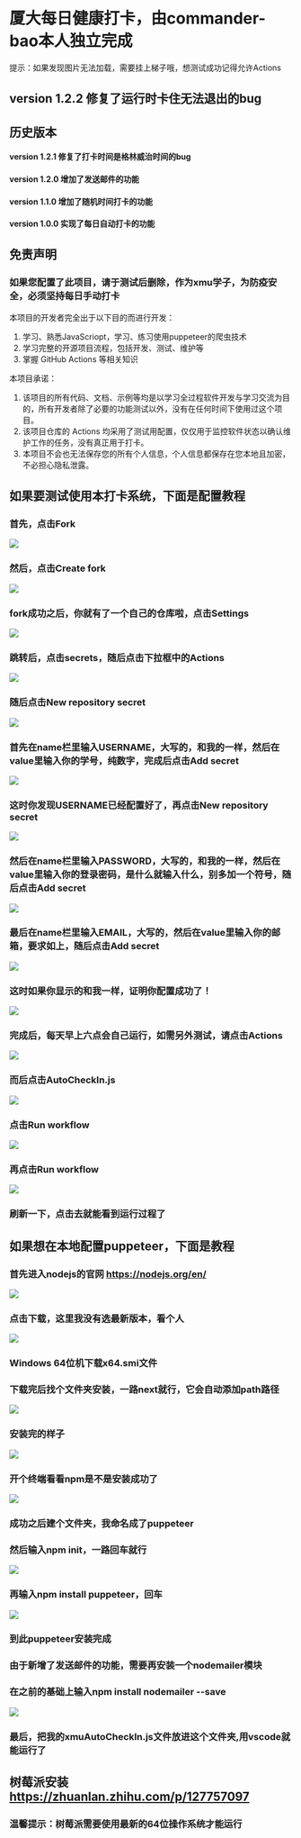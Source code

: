 # 厦大每日健康打卡，由commander-bao本人独立完成
提示：如果发现图片无法加载，需要挂上梯子哦，想测试成功记得允许Actions
## version 1.2.2 修复了运行时卡住无法退出的bug
## 历史版本
#### version 1.2.1 修复了打卡时间是格林威治时间的bug
#### version 1.2.0 增加了发送邮件的功能
#### version 1.1.0 增加了随机时间打卡的功能
#### version 1.0.0 实现了每日自动打卡的功能

## 免责声明

### 如果您配置了此项目，请于测试后删除，作为xmu学子，为防疫安全，必须坚持每日手动打卡

本项目的开发者完全出于以下目的而进行开发：

1. 学习、熟悉JavaScriopt，学习、练习使用puppeteer的爬虫技术
2. 学习完整的开源项目流程，包括开发、测试、维护等
3. 掌握 GitHub Actions 等相关知识

本项目承诺：

1. 该项目的所有代码、文档、示例等均是以学习全过程软件开发与学习交流为目的，所有开发者除了必要的功能测试以外，没有在任何时间下使用过这个项目。
2. 该项目仓库的 Actions 均采用了测试用配置，仅仅用于监控软件状态以确认维护工作的任务，没有真正用于打卡。
3. 本项目不会也无法保存您的所有个人信息，个人信息都保存在您本地且加密，不必担心隐私泄露。

## 如果要测试使用本打卡系统，下面是配置教程

### 首先，点击Fork
![](images/clickFork.jpg)
### 然后，点击Create fork
![](images/fork.jpg)
### fork成功之后，你就有了一个自己的仓库啦，点击Settings
![](images/settings.jpg)
### 跳转后，点击secrets，随后点击下拉框中的Actions
![](images/secrets.jpg)
### 随后点击New repository secret
![](images/newSecrets.jpg)
### 首先在name栏里输入USERNAME，大写的，和我的一样，然后在value里输入你的学号，纯数字，完成后点击Add secret
![](images/username.jpg)
### 这时你发现USERNAME已经配置好了，再点击New repository secret
![](images/newSecrets2.jpg)
### 然后在name栏里输入PASSWORD，大写的，和我的一样，然后在value里输入你的登录密码，是什么就输入什么，别多加一个符号，随后点击Add secret
![](images/password.jpg)
### 最后在name栏里输入EMAIL，大写的，然后在value里输入你的邮箱，要求如上，随后点击Add secret
![](images/email.jpg)
### 这时如果你显示的和我一样，证明你配置成功了！
![](images/finish.jpg)
### 完成后，每天早上六点会自己运行，如需另外测试，请点击Actions
![](images/action.jpg)
### 而后点击AutoCheckIn.js
![](images/workflow.jpg)
### 点击Run workflow
![](images/run.jpg)
### 再点击Run workflow
![](images/runWorkflow.jpg)
### 刷新一下，点击去就能看到运行过程了

## 如果想在本地配置puppeteer，下面是教程
### 首先进入nodejs的官网 https://nodejs.org/en/
![](images/1.jpg)
### 点击下载，这里我没有选最新版本，看个人
![](images/2.jpg)
### Windows 64位机下载x64.smi文件
### 下载完后找个文件夹安装，一路next就行，它会自动添加path路径
![](images/3.jpg)
### 安装完的样子
![](images/4.jpg)
### 开个终端看看npm是不是安装成功了
![](images/5.jpg)
### 成功之后建个文件夹，我命名成了puppeteer
### 然后输入npm init，一路回车就行
![](images/6.jpg)
### 再输入npm install puppeteer，回车
![](images/7.jpg)
### 到此puppeteer安装完成
### 由于新增了发送邮件的功能，需要再安装一个nodemailer模块
### 在之前的基础上输入npm install nodemailer --save
![](images/8.jpg)
### 最后，把我的xmuAutoCheckIn.js文件放进这个文件夹,用vscode就能运行了

## 树莓派安装 https://zhuanlan.zhihu.com/p/127757097
### 温馨提示：树莓派需要使用最新的64位操作系统才能运行
